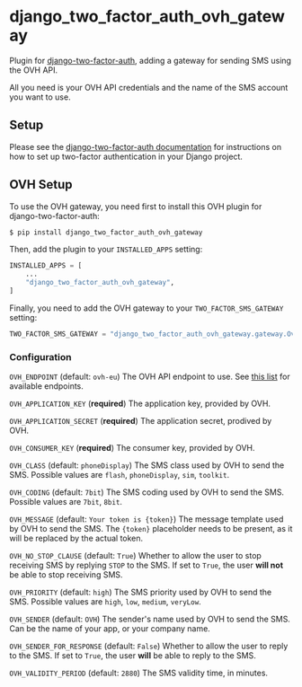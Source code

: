 # django_two_factor_auth_ovh_gateway


Plugin for [django-two-factor-auth](https://github.com/jazzband/django-two-factor-auth/), adding a gateway for sending SMS using the OVH API.

All you need is your OVH API credentials and the name of the SMS account you want to use.


## Setup

Please see the [django-two-factor-auth documentation](https://django-two-factor-auth.readthedocs.io/en/stable/) for instructions on how to set up two-factor authentication in your Django project.

## OVH Setup

To use the OVH gateway, you need first to install this OVH plugin for django-two-factor-auth:

```sh
$ pip install django_two_factor_auth_ovh_gateway
```

Then, add the plugin to your `INSTALLED_APPS` setting:

```python
INSTALLED_APPS = [
    ...
    "django_two_factor_auth_ovh_gateway",
]
```

Finally, you need to add the OVH gateway to your `TWO_FACTOR_SMS_GATEWAY` setting:

```python
TWO_FACTOR_SMS_GATEWAY = "django_two_factor_auth_ovh_gateway.gateway.Ovh"
```

### Configuration

`OVH_ENDPOINT` (default: `ovh-eu`)
The OVH API endpoint to use. See [this list](https://github.com/ovh/python-ovh/blob/master/ovh/client.py#L64) for available endpoints.

`OVH_APPLICATION_KEY` (**required**)
The application key, provided by OVH.

`OVH_APPLICATION_SECRET` (**required**)
The application secret, prodived by OVH.

`OVH_CONSUMER_KEY` (**required**)
The consumer key, provided by OVH.

`OVH_CLASS` (default: `phoneDisplay`)
The SMS class used by OVH to send the SMS. Possible values are `flash`, `phoneDisplay`, `sim`, `toolkit`.

`OVH_CODING` (default: `7bit`)
The SMS coding used by OVH to send the SMS. Possible values are `7bit`, `8bit`.

`OVH_MESSAGE` (default: `Your token is {token}`)
The message template used by OVH to send the SMS. The `{token}` placeholder needs to be present, as it will be replaced by the actual token.

`OVH_NO_STOP_CLAUSE` (default: `True`)
Whether to allow the user to stop receiving SMS by replying `STOP` to the SMS. If set to `True`, the user **will not** be able to stop receiving SMS.

`OVH_PRIORITY` (default: `high`)
The SMS priority used by OVH to send the SMS. Possible values are `high`, `low`, `medium`, `veryLow`.

`OVH_SENDER` (default: `OVH`)
The sender's name used by OVH to send the SMS. Can be the name of your app, or your company name.

`OVH_SENDER_FOR_RESPONSE` (default: `False`)
Whether to allow the user to reply to the SMS. If set to `True`, the user **will** be able to reply to the SMS.

`OVH_VALIDITY_PERIOD` (default: `2880`)
The SMS validity time, in minutes.
